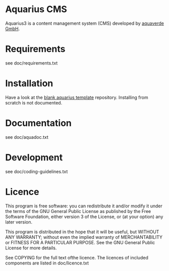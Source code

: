 # Aquarius CMS

Aquarius3 is a content management system (CMS) developed by [aquaverde GmbH](http://aquaverde.ch).


# Requirements
see doc/requirements.txt


# Installation
Have a look at the [blank aquarius template](http://github.com/aquaverde/aquarius-blank)
repository. Installing from scratch is not documented.


# Documentation
see doc/aquadoc.txt


# Development
see doc/coding-guidelines.txt


# Licence

This program is free software: you can redistribute it and/or modify
it under the terms of the GNU General Public License as published by
the Free Software Foundation, either version 3 of the License, or
(at your option) any later version.

This program is distributed in the hope that it will be useful,
but WITHOUT ANY WARRANTY; without even the implied warranty of
MERCHANTABILITY or FITNESS FOR A PARTICULAR PURPOSE.  See the
GNU General Public License for more details.

See COPYING for the full text ofthe licence. The licences of included
components are listed in doc/licence.txt
